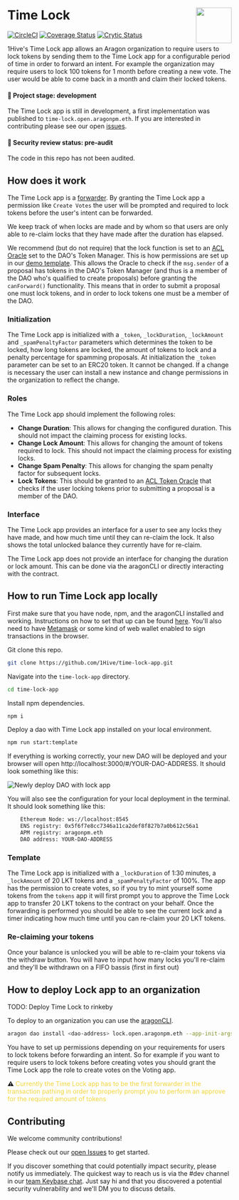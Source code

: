# Time Lock <img align="right" src="https://github.com/1Hive/website/blob/master/website/static/img/bee.png" height="80px" />

[![CircleCI](https://circleci.com/gh/1Hive/time-lock-app.svg?style=svg)](https://circleci.com/gh/1Hive/time-lock-app)
[![Coverage Status](https://coveralls.io/repos/github/1Hive/lock-app/badge.svg?branch=master&service=github)](https://coveralls.io/github/1Hive/lock-app?branch=master&service=github)
[![Crytic Status](https://crytic.io/api/repositories/bRQyzLe1Qm2ckDlBsGQKLQ/badge.svg?token=4d485d8b-e6c1-4a3b-9f8e-cb3133ee3c4f)](https://crytic.io/1Hive/lock-app)

1Hive's Time Lock app allows an Aragon organization to require users to lock tokens by sending them to the Time Lock app for a configurable period of time in order to forward an intent. For example the organization may require users to lock 100 tokens for 1 month before creating a new vote. The user would be able to come back in a month and claim their locked tokens.

#### 🐲 Project stage: development

The Time Lock app is still in development, a first implementation was published to `time-lock.open.aragonpm.eth`. If you are interested in contributing please see our open [issues](https://github.com/1hive/time-lock-app/issues).

#### 🚨 Security review status: pre-audit

The code in this repo has not been audited.

## How does it work

The Time Lock app is a [forwarder](https://hack.aragon.org/docs/forwarding-intro). By granting the Time Lock app a permission like `Create Votes` the user will be prompted and required to lock tokens before the user's intent can be forwarded.

We keep track of when locks are made and by whom so that users are only able to re-claim locks that they have made after the duration has elapsed.

We recommend (but do not require) that the lock function is set to an [ACL Oracle](https://hack.aragon.org/docs/acl_IACLOracle) set to the DAO's Token Manager. This is how permissions are set up in our [demo template](https://github.com/1Hive/time-lock-app/blob/master/contracts/examples/Template.sol#L122). This allows the Oracle to check if the `msg.sender` of a proposal has tokens in the DAO's Token Manager (and thus is a member of the DAO who's qualified to create proposals) before granting the `canForward()` functionality. This means that in order to submit a proposal one must lock tokens, and in order to lock tokens one must be a member of the DAO.

### Initialization

The Time Lock app is initialized with a `_token`, `_lockDuration`, `_lockAmount` and `_spamPenaltyFactor` parameters which determines the token to be locked, how long tokens are locked, the amount of tokens to lock and a penalty percentage for spamming proposals.
At initialization the `_token` parameter can be set to an ERC20 token. It cannot be changed. If a change is necessary the user can install a new instance and change permissions in the organization to reflect the change.

### Roles

The Time Lock app should implement the following roles:

- **Change Duration**: This allows for changing the configured duration. This should not impact the claiming process for existing locks.
- **Change Lock Amount**: This allows for changing the amount of tokens required to lock. This should not impact the claiming process for existing locks.
- **Change Spam Penalty**: This allows for changing the spam penalty factor for subsequent locks.
- **Lock Tokens**: This should be granted to an [ACL Token Oracle](https://github.com/1Hive/token-oracle) that checks if the user locking tokens prior to submitting a proposal is a member of the DAO.

### Interface

The Time Lock app provides an interface for a user to see any locks they have made, and how much time until they can re-claim the lock. It also shows the total unlocked balance they currently have for re-claim.

The Time Lock app does not provide an interface for changing the duration or lock amount. This can be done via the aragonCLI or directly interacting with the contract.

## How to run Time Lock app locally

First make sure that you have node, npm, and the aragonCLI installed and working. Instructions on how to set that up can be found [here](https://hack.aragon.org/docs/cli-intro.html). You'll also need to have [Metamask](https://metamask.io) or some kind of web wallet enabled to sign transactions in the browser.

Git clone this repo.

```sh
git clone https://github.com/1Hive/time-lock-app.git
```

Navigate into the `time-lock-app` directory.

```sh
cd time-lock-app
```

Install npm dependencies.

```sh
npm i
```

Deploy a dao with Time Lock app installed on your local environment.

```sh
npm run start:template
```

If everything is working correctly, your new DAO will be deployed and your browser will open http://localhost:3000/#/YOUR-DAO-ADDRESS. It should look something like this:

![Newly deploy DAO with lock app](https://i.imgur.com/prqaPXa.png)

You will also see the configuration for your local deployment in the terminal. It should look something like this:

```sh
    Ethereum Node: ws://localhost:8545
    ENS registry: 0x5f6f7e8cc7346a11ca2def8f827b7a0b612c56a1
    APM registry: aragonpm.eth
    DAO address: YOUR-DAO-ADDRESS
```

### Template

The Time Lock app is initialized with a `_lockDuration` of 1:30 minutes, a `_lockAmount` of 20 LKT tokens and a `_spamPenaltyFactor` of 100%.
The app has the permission to create votes, so if you try to mint yourself some tokens from the `tokens` app it will first prompt you to approve the Time Lock app to transfer 20 LKT tokens to the contract on your behalf.
Once the forwarding is performed you should be able to see the current lock and a timer indicating how much time until you can re-claim your 20 LKT tokens.

### Re-claiming your tokens

Once your balance is unlocked you will be able to re-claim your tokens via the withdraw button.
You will have to input how many locks you'll re-claim and they'll be withdrawn on a FIFO bassis (first in first out)

## How to deploy Lock app to an organization

TODO: Deploy Time Lock to rinkeby

To deploy to an organization you can use the [aragonCLI](https://hack.aragon.org/docs/cli-intro.html).

```sh
aragon dao install <dao-address> lock.open.aragonpm.eth --app-init-args <token-address> <lock-duration> <lock-amount>
```

You have to set up permissions depending on your requirements for users to lock tokens before forwarding an intent. So for example if you want to require users to lock tokens before creating votes you should grant the Time Lock app the role to create votes on the Voting app.

:warning: <span style="color:#f3d539">Currently the Time Lock app has to be the first forwarder in the transaction pathing in order to properly prompt you to perform an approve for the required amount of tokens</span>

## Contributing

We welcome community contributions!

Please check out our [open Issues](https://github.com/1Hive/time-lock-app/issues) to get started.

If you discover something that could potentially impact security, please notify us immediately. The quickest way to reach us is via the #dev channel in our [team Keybase chat](https://1hive.org/contribute/keybase). Just say hi and that you discovered a potential security vulnerability and we'll DM you to discuss details.
